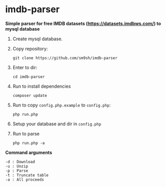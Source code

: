 # imdb-parser
**Simple parser for free IMDB datasets (https://datasets.imdbws.com/) to mysql database**

1. Create mysql database.

2. Copy repository:

    `git clone https://github.com/sm9sh/imdb-parser`

3. Enter to dir:

    `cd imdb-parser`

4. Run to install dependencies

    `composer update`

5. Run to copy `config.php.example` to `config.php`:

    `php run.php`

6. Setup your database and dir in `config.php`

7. Run to parse

    `php run.php -a`

**Command arguments**

    -d : Download
    -u : Unzip
    -p : Parse
    -t : Truncate table
    -a : All proceeds